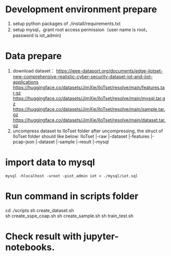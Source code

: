 # Development environment prepare
1. setup python packages of ./install/requirements.txt
2. setup mysql，grant root access permission（user name is root，password is iot_admin)
# Data prepare
1. download dataset：
   https://ieee-dataport.org/documents/edge-iiotset-new-comprehensive-realistic-cyber-security-dataset-iot-and-iiot-applications
   https://huggingface.co/datasets/JimXie/IIoTset/resolve/main/features.tar.gz
   https://huggingface.co/datasets/JimXie/IIoTset/resolve/main/mysql.tar.gz
   https://huggingface.co/datasets/JimXie/IIoTset/resolve/main/sample.tar.gz
   https://huggingface.co/datasets/JimXie/IIoTset/resolve/main/dataset.tar.gz
3. uncompress dataset to IIoTset folder
   after uncompressing, the struct of IIoTset folder should like below:
   IIoTset
       |-raw
       |-dataset
       |-features
       |-pcap-json
       |-dataset
       |-sample
       |-result
       |-mysql
# import data to mysql
    mysql -hlocalhost -uroot -piot_admin iot < ./mysql/iot.sql
   
# Run command in scripts folder
   cd ./scripts
   sh create_dataset.sh  
   sh create_sspe_coap.sh
   sh create_sample.sh
   sh train_test.sh
# Check result with jupyter-notebooks.
